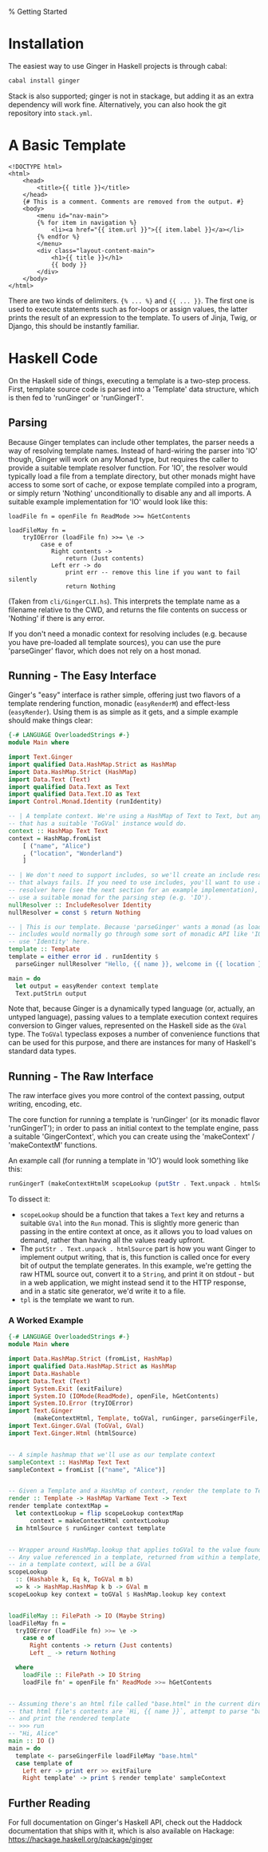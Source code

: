 % Getting Started

# Installation

The easiest way to use Ginger in Haskell projects is through cabal:

```sh
cabal install ginger
```

Stack is also supported; ginger is not in stackage, but adding it as an extra
dependency will work fine. Alternatively, you can also hook the git repository
into `stack.yml`.

# A Basic Template

```ginger
<!DOCTYPE html>
<html>
    <head>
        <title>{{ title }}</title>
    </head>
    {# This is a comment. Comments are removed from the output. #}
    <body>
        <menu id="nav-main">
        {% for item in navigation %}
            <li><a href="{{ item.url }}">{{ item.label }}</a></li>
        {% endfor %}
        </menu>
        <div class="layout-content-main">
            <h1>{{ title }}</h1>
            {{ body }}
        </div>
    </body>
</html>
```

There are two kinds of delimiters. `{% ... %}` and `{{ ... }}`. The first
one is used to execute statements such as for-loops or assign values, the
latter prints the result of an expression to the template. To users of Jinja,
Twig, or Django, this should be instantly familiar.

# Haskell Code

On the Haskell side of things, executing a template is a two-step process.
First, template source code is parsed into a 'Template' data structure,
which is then fed to 'runGinger' or 'runGingerT'.

##  Parsing

Because Ginger templates can include other templates, the parser needs a way of
resolving template names. Instead of hard-wiring the parser into 'IO' though,
Ginger will work on any Monad type, but requires the caller to provide a
suitable template resolver function. For 'IO', the resolver would typically
load a file from a template directory, but other monads might have access to
some sort of cache, or expose template compiled into a program, or simply
return 'Nothing' unconditionally to disable any and all imports. A suitable
example implementation for 'IO' would look like this:

    loadFile fn = openFile fn ReadMode >>= hGetContents

    loadFileMay fn =
        tryIOError (loadFile fn) >>= \e ->
             case e of
                Right contents ->
                    return (Just contents)
                Left err -> do
                    print err -- remove this line if you want to fail silently
                    return Nothing

(Taken from `cli/GingerCLI.hs`). This interprets the template name as a
filename relative to the CWD, and returns the file contents on success or
'Nothing' if there is any error.

If you don't need a monadic context for resolving includes (e.g. because you
have pre-loaded all template sources), you can use the pure 'parseGinger'
flavor, which does not rely on a host monad.

## Running - The Easy Interface

Ginger's "easy" interface is rather simple, offering just two flavors of a
template rendering function, monadic (`easyRenderM`) and effect-less
(`easyRender`). Using them is as simple as it gets, and a simple example should
make things clear:

```haskell
{-# LANGUAGE OverloadedStrings #-}
module Main where

import Text.Ginger
import qualified Data.HashMap.Strict as HashMap
import Data.HashMap.Strict (HashMap)
import Data.Text (Text)
import qualified Data.Text as Text
import qualified Data.Text.IO as Text
import Control.Monad.Identity (runIdentity)

-- | A template context. We're using a HashMap of Text to Text, but any type
-- that has a suitable 'ToGVal' instance would do.
context :: HashMap Text Text
context = HashMap.fromList
    [ ("name", "Alice")
    , ("location", "Wonderland")
    ]

-- | We don't need to support includes, so we'll create an include resolver
-- that always fails. If you need to use includes, you'll want to use an actual
-- resolver here (see the next section for an example implementation), and
-- use a suitable monad for the parsing step (e.g. 'IO').
nullResolver :: IncludeResolver Identity
nullResolver = const $ return Nothing

-- | This is our template. Because 'parseGinger' wants a monad (as loading
-- includes would normally go through some sort of monadic API like 'IO'), we
-- use 'Identity' here.
template :: Template 
template = either error id . runIdentity $
  parseGinger nullResolver "Hello, {{ name }}, welcome in {{ location }}!"

main = do
  let output = easyRender context template
  Text.putStrLn output
```

Note that, because Ginger is a dynamically typed language (or, actually, an
untyped language), passing values to a template execution context requires
conversion to Ginger values, represented on the Haskell side as the `GVal`
type. The `ToGVal` typeclass exposes a number of convenience functions that can
be used for this purpose, and there are instances for many of Haskell's
standard data types.

## Running - The Raw Interface

The raw interface gives you more control of the context passing, output
writing, encoding, etc.

The core function for running a template is 'runGinger' (or its monadic
flavor 'runGingerT'); in order to pass an initial context to the template
engine, pass a suitable 'GingerContext', which you can create using the
'makeContext' / 'makeContextM' functions.

An example call (for running a template in 'IO') would look something like
this:

```haskell
runGingerT (makeContextHtmlM scopeLookup (putStr . Text.unpack . htmlSource)) tpl
```

To dissect it:

- `scopeLookup` should be a function that takes a `Text` key and returns a
  suitable `GVal` into the `Run` monad. This is slightly more generic than
  passing in the entire context at once, as it allows you to load values on
  demand, rather than having all the values ready upfront.
- The `putStr . Text.unpack . htmlSource` part is how you want Ginger to
  implement output writing, that is, this function is called once for every bit
  of output the template generates. In this example, we're getting the raw HTML
  source out, convert it to a `String`, and print it on stdout - but in a web
  application, we might instead send it to the HTTP response, and in a static
  site generator, we'd write it to a file.
- `tpl` is the template we want to run.

### A Worked Example

```haskell
{-# LANGUAGE OverloadedStrings #-}
module Main where

import Data.HashMap.Strict (fromList, HashMap)
import qualified Data.HashMap.Strict as HashMap
import Data.Hashable
import Data.Text (Text)
import System.Exit (exitFailure)
import System.IO (IOMode(ReadMode), openFile, hGetContents)
import System.IO.Error (tryIOError)
import Text.Ginger
       (makeContextHtml, Template, toGVal, runGinger, parseGingerFile, VarName)
import Text.Ginger.GVal (ToGVal, GVal)
import Text.Ginger.Html (htmlSource)


-- A simple hashmap that we'll use as our template context
sampleContext :: HashMap Text Text
sampleContext = fromList [("name", "Alice")]


-- Given a Template and a HashMap of context, render the template to Text
render :: Template -> HashMap VarName Text -> Text
render template contextMap =
  let contextLookup = flip scopeLookup contextMap
      context = makeContextHtml contextLookup
  in htmlSource $ runGinger context template


-- Wrapper around HashMap.lookup that applies toGVal to the value found.
-- Any value referenced in a template, returned from within a template, or used
-- in a template context, will be a GVal
scopeLookup
  :: (Hashable k, Eq k, ToGVal m b)
  => k -> HashMap.HashMap k b -> GVal m
scopeLookup key context = toGVal $ HashMap.lookup key context


loadFileMay :: FilePath -> IO (Maybe String)
loadFileMay fn =
  tryIOError (loadFile fn) >>= \e ->
    case e of
      Right contents -> return (Just contents)
      Left _ -> return Nothing

  where
    loadFile :: FilePath -> IO String
    loadFile fn' = openFile fn' ReadMode >>= hGetContents


-- Assuming there's an html file called "base.html" in the current directory and
-- that html file's contents are `Hi, {{ name }}`, attempt to parse "base.html"
-- and print the rendered template
-- >>> run
-- "Hi, Alice"
main :: IO ()
main = do
  template <- parseGingerFile loadFileMay "base.html"
  case template of
    Left err -> print err >> exitFailure
    Right template' -> print $ render template' sampleContext

```

## Further Reading

For full documentation on Ginger's Haskell API, check out the Haddock
documentation that ships with it, which is also available on Hackage:
https://hackage.haskell.org/package/ginger
